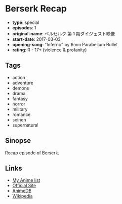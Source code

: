 # Berserk Recap

-   **type**: special
-   **episodes**: 1
-   **original-name**: ベルセルク 第 1 期ダイジェスト映像
-   **start-date**: 2017-03-03
-   **opening-song**: "Inferno" by 9mm Parabellum Bullet
-   **rating**: R - 17+ (violence & profanity)

## Tags

-   action
-   adventure
-   demons
-   drama
-   fantasy
-   horror
-   military
-   romance
-   seinen
-   supernatural

## Sinopse

Recap episode of Berserk.

## Links

-   [My Anime list](https://myanimelist.net/anime/35009/Berserk_Recap)
-   [Official Site](http://www.berserk-anime.com/special/digestmovie.html)
-   [AnimeDB](http://anidb.info/perl-bin/animedb.pl?show=anime&aid=11851)
-   [Wikipedia](http://en.wikipedia.org/wiki/Berserk_%282016_TV_series%29)
